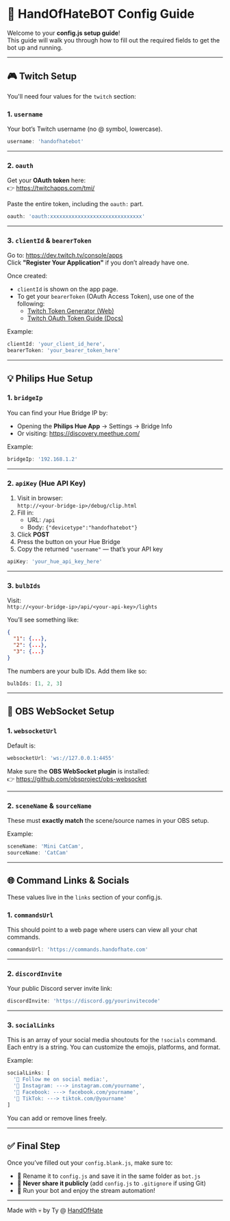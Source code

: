 # 🧠 HandOfHateBOT Config Guide

Welcome to your **config.js setup guide**!  
This guide will walk you through how to fill out the required fields to get the bot up and running.

---

## 🎮 Twitch Setup

You'll need four values for the `twitch` section:

### 1. `username`
Your bot’s Twitch username (no @ symbol, lowercase).

```js
username: 'handofhatebot'
```

---

### 2. `oauth`
Get your **OAuth token** here:  
👉 https://twitchapps.com/tmi/

Paste the entire token, including the `oauth:` part.

```js
oauth: 'oauth:xxxxxxxxxxxxxxxxxxxxxxxxxxxxxx'
```

---

### 3. `clientId` & `bearerToken`

Go to: https://dev.twitch.tv/console/apps  
Click **"Register Your Application"** if you don’t already have one.

Once created:
- `clientId` is shown on the app page.
- To get your `bearerToken` (OAuth Access Token), use one of the following:
  - [Twitch Token Generator (Web)](https://twitchtokengenerator.com)
  - [Twitch OAuth Token Guide (Docs)](https://dev.twitch.tv/docs/authentication/getting-tokens-oauth/)

Example:

```js
clientId: 'your_client_id_here',
bearerToken: 'your_bearer_token_here'
```

---

## 💡 Philips Hue Setup

### 1. `bridgeIp`
You can find your Hue Bridge IP by:
- Opening the **Philips Hue App** → Settings → Bridge Info
- Or visiting: https://discovery.meethue.com/

Example:
```js
bridgeIp: '192.168.1.2'
```

---

### 2. `apiKey` (Hue API Key)

1. Visit in browser:  
   `http://<your-bridge-ip>/debug/clip.html`
2. Fill in:
   - URL: `/api`
   - Body: `{"devicetype":"handofhatebot"}`
3. Click **POST**
4. Press the button on your Hue Bridge
5. Copy the returned `"username"` — that’s your API key

```js
apiKey: 'your_hue_api_key_here'
```

---

### 3. `bulbIds`

Visit:  
`http://<your-bridge-ip>/api/<your-api-key>/lights`

You’ll see something like:
```json
{
  "1": {...},
  "2": {...},
  "3": {...}
}
```

The numbers are your bulb IDs. Add them like so:

```js
bulbIds: [1, 2, 3]
```

---

## 🎥 OBS WebSocket Setup

### 1. `websocketUrl`

Default is:

```js
websocketUrl: 'ws://127.0.0.1:4455'
```

Make sure the **OBS WebSocket plugin** is installed:  
👉 https://github.com/obsproject/obs-websocket

---

### 2. `sceneName` & `sourceName`

These must **exactly match** the scene/source names in your OBS setup.

Example:

```js
sceneName: 'Mini CatCam',
sourceName: 'CatCam'
```

---

## 🌐 Command Links & Socials

These values live in the `links` section of your config.js.

### 1. `commandsUrl`
This should point to a web page where users can view all your chat commands.

```js
commandsUrl: 'https://commands.handofhate.com'
```

---

### 2. `discordInvite`
Your public Discord server invite link:

```js
discordInvite: 'https://discord.gg/yourinvitecode'
```

---

### 3. `socialLinks`
This is an array of your social media shoutouts for the `!socials` command.  
Each entry is a string. You can customize the emojis, platforms, and format.

Example:

```js
socialLinks: [
  '📲 Follow me on social media:',
  '📸 Instagram: ---> instagram.com/yourname',
  '📘 Facebook: ---> facebook.com/yourname',
  '🎵 TikTok: ---> tiktok.com/@yourname'
]
```

You can add or remove lines freely.

---

## ✅ Final Step

Once you’ve filled out your `config.blank.js`, make sure to:

- 💾 Rename it to `config.js` and save it in the same folder as `bot.js`
- 🛑 **Never share it publicly** (add `config.js` to `.gitignore` if using Git)
- 🚀 Run your bot and enjoy the stream automation!

---

Made with 💀 by Ty @ [HandOfHate](https://twitch.tv/handofhate)